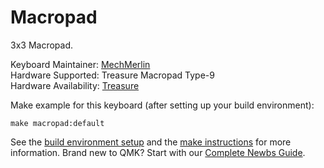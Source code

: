 # Macropad

3x3 Macropad.

Keyboard Maintainer: [MechMerlin](https://github.com/mechmerlin)  
Hardware Supported: Treasure Macropad Type-9   
Hardware Availability: [Treasure](http://macropad.co/)   

Make example for this keyboard (after setting up your build environment):

    make macropad:default

See the [build environment setup](https://docs.qmk.fm/#/getting_started_build_tools) and the [make instructions](https://docs.qmk.fm/#/getting_started_make_guide) for more information. Brand new to QMK? Start with our [Complete Newbs Guide](https://docs.qmk.fm/#/newbs).
